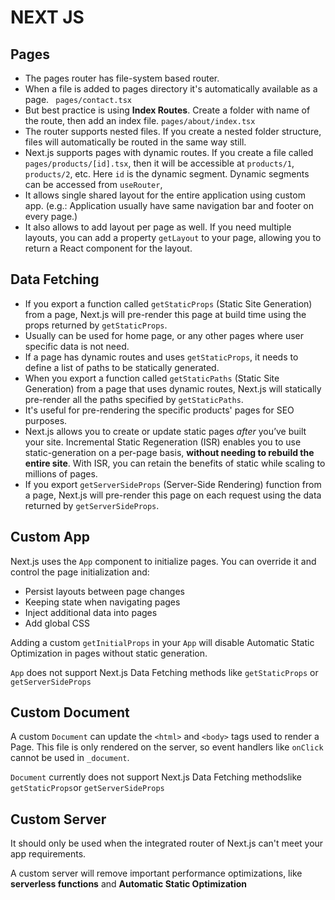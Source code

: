 # NEXT JS

## Pages

- The pages router has file-system based router.
- When a file is added to pages directory it's automatically available as a page. `
pages/contact.tsx`
- But best practice is using **Index Routes**. Create a folder with name of the route, then add an index file. `pages/about/index.tsx`
- The router supports nested files. If you create a nested folder structure, files will automatically be routed in the same way still.  
- Next.js supports pages with dynamic routes. If you create a file called `pages/products/[id].tsx`, then it will be accessible at `products/1`, `products/2`, etc. Here `id` is the dynamic segment. Dynamic segments can be accessed from `useRouter`,
- It allows single shared layout for the entire application using custom app. (e.g.: Application usually have same navigation bar and footer on every page.)
- It also allows to add layout per page as well. If you need multiple layouts, you can add a property `getLayout` to your page, allowing you to return a React component for the layout. 


## Data Fetching
- If you export a function called `getStaticProps` (Static Site Generation) from a  page, Next.js will pre-render this page at build time using the props returned by `getStaticProps`.
- Usually can be used for home page, or any other pages where user specific data is not need.
- If a page has dynamic routes and uses  `getStaticProps`, it needs to define a list of paths to be statically generated.
- When you export a function called  `getStaticPaths`  (Static Site Generation) from a page that uses dynamic routes, Next.js will statically pre-render all the paths specified by  `getStaticPaths`.
- It's useful for pre-rendering the specific products' pages for SEO purposes.
- Next.js allows you to create or update static pages _after_ you’ve built your site. Incremental Static Regeneration (ISR) enables you to use static-generation on a per-page basis, **without needing to rebuild the entire site**. With ISR, you can retain the benefits of static while scaling to millions of pages.
- If you export  `getServerSideProps` (Server-Side Rendering) function from a page, Next.js will pre-render this page on each request using the data returned by `getServerSideProps`.

## Custom App
Next.js uses the  `App`  component to initialize pages. You can override it and control the page initialization and:

-   Persist layouts between page changes
-   Keeping state when navigating pages
-   Inject additional data into pages
-   Add global CSS 

Adding a custom `getInitialProps` in your `App` will disable Automatic Static Optimization in pages without static generation.

`App` does not support Next.js Data Fetching methods like `getStaticProps` or `getServerSideProps`

## Custom Document
A custom `Document` can update the `<html>` and `<body>` tags used to render a Page. This file is only rendered on the server, so event handlers like `onClick` cannot be used in `_document`.

`Document` currently does not support Next.js Data Fetching methodslike `getStaticProps`or `getServerSideProps`

## Custom Server

It should only be used when the integrated router of Next.js can't meet your app requirements.

A custom server will remove important performance optimizations, like **serverless functions** and **Automatic Static Optimization**
